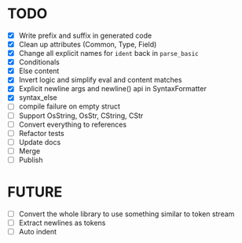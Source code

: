 # TODO

- [x] Write prefix and suffix in generated code
- [x] Clean up attributes (Common, Type, Field)
- [x] Change all explicit names for `ident` back in `parse_basic`
- [x] Conditionals
- [x] Else content
- [x] Invert logic and simplify eval and content matches
- [x] Explicit newline args and newline() api in SyntaxFormatter
- [x] syntax_else
- [ ] compile failure on empty struct
- [ ] Support OsString, OsStr, CString, CStr
- [ ] Convert everything to references
- [ ] Refactor tests
- [ ] Update docs
- [ ] Merge
- [ ] Publish

# FUTURE

- [ ] Convert the whole library to use something similar to token stream
- [ ] Extract newlines as tokens
- [ ] Auto indent